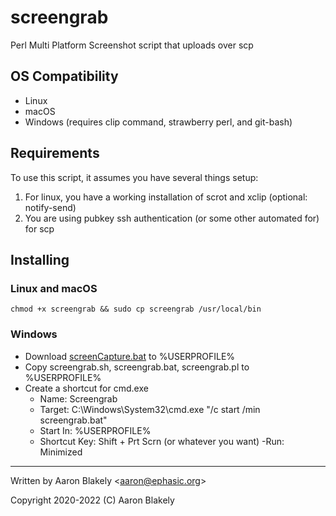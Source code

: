 # screengrab
Perl Multi Platform Screenshot script that uploads over scp

## OS Compatibility
- Linux
- macOS
- Windows (requires clip command, strawberry perl, and git-bash)

## Requirements
To use this script, it assumes you have several things setup:
1. For linux, you have a working installation of scrot and xclip 
(optional: notify-send)
2. You are using pubkey ssh authentication (or some other automated for) 
for scp

## Installing
### Linux and macOS
`chmod +x screengrab
 && sudo cp screengrab /usr/local/bin`

### Windows
- Download 
[screenCapture.bat](https://raw.githubusercontent.com/npocmaka/batch.scripts/master/hybrids/.net/c/screenCapture.bat) 
to %USERPROFILE%
- Copy screengrab.sh, screengrab.bat, screengrab.pl to %USERPROFILE%
- Create a shortcut for cmd.exe
    - Name: Screengrab
    - Target: C:\Windows\System32\cmd.exe "/c start /min screengrab.bat"
    - Start In: %USERPROFILE%
    - Shortcut Key: Shift + Prt Scrn (or whatever you want)
    -Run: Minimized

---
Written by Aaron Blakely <<aaron@ephasic.org>>

Copyright 2020-2022 (C) Aaron Blakely

